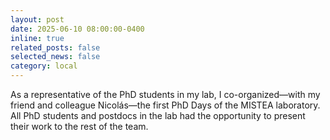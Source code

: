 ```yaml
---
layout: post
date: 2025-06-10 08:00:00-0400
inline: true
related_posts: false
selected_news: false
category: local
---
```

As a representative of the PhD students in my lab, I co-organized—with my friend and colleague Nicolás—the first PhD Days of the MISTEA laboratory. All PhD students and postdocs in the lab had the opportunity to present their work to the rest of the team.
